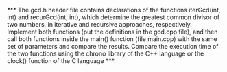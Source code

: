 *** The gcd.h header file contains declarations of the functions iterGcd(int, int) and recurGcd(int, int), which determine the greatest common divisor of two numbers, in iterative and recursive approaches, respectively. Implement both functions (put the definitions in the gcd.cpp file), and then call both functions inside the main() function (file main.cpp) with the same set of parameters and compare the results. Compare the execution time of the two functions using the chrono library of the C++ language or the clock() function of the C language ***